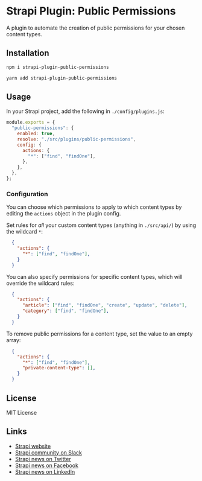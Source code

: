 # Strapi Plugin: Public Permissions

A plugin to automate the creation of public permissions for your chosen content types.

## Installation

```bash
npm i strapi-plugin-public-permissions
```

```bash
yarn add strapi-plugin-public-permissions
```

## Usage

In your Strapi project, add the following in `./config/plugins.js`:

```js
module.exports = {
  "public-permissions": {
    enabled: true,
    resolve: "./src/plugins/public-permissions",
    config: {
      actions: {
        "*": ["find", "findOne"],
      },
    },
  },
};
```

### Configuration

You can choose which permissions to apply to which content types by editing the `actions` object in the plugin config.

Set rules for _all_ your custom content types (anything in `./src/api/`) by using the wildcard `*`:

```json
  {
    "actions": {
      "*": ["find", "findOne"],
    }
  }
```

You can also specify permissions for specific content types, which will override the wildcard rules:

```json
  {
    "actions": {
      "article": ["find", "findOne", "create", "update", "delete"],
      "category": ["find", "findOne"],
    }
  }
```

To remove public permissions for a content type, set the value to an empty array:

```json
  {
    "actions": {
      "*": ["find", "findOne"],
      "private-content-type": [],
    }
  }
```

## License

MIT License

## Links

- [Strapi website](https://strapi.io/)
- [Strapi community on Slack](https://slack.strapi.io/)
- [Strapi news on Twitter](https://twitter.com/strapijs)
- [Strapi news on Facebook](https://www.facebook.com/Strapi-616063331867161/)
- [Strapi news on LinkedIn](https://www.linkedin.com/company/strapijs/)
